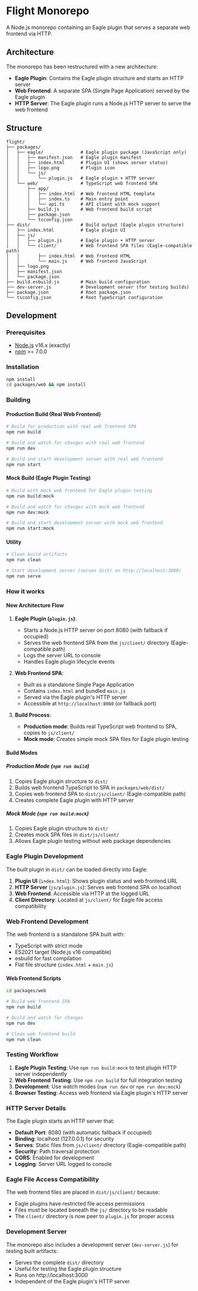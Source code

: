 # Flight Monorepo

A Node.js monorepo containing an Eagle plugin that serves a separate web frontend via HTTP.

## Architecture

The monorepo has been restructured with a new architecture:

- **Eagle Plugin**: Contains the Eagle plugin structure and starts an HTTP server
- **Web Frontend**: A separate SPA (Single Page Application) served by the Eagle plugin
- **HTTP Server**: The Eagle plugin runs a Node.js HTTP server to serve the web frontend

## Structure

```
flight/
├── packages/
│   ├── eagle/              # Eagle plugin package (JavaScript only)
│   │   ├── manifest.json   # Eagle plugin manifest
│   │   ├── index.html      # Plugin UI (shows server status)
│   │   ├── logo.png        # Plugin icon
│   │   └── js/
│   │       └── plugin.js   # Eagle plugin + HTTP server
│   └── web/                # TypeScript web frontend SPA
│       ├── app/
│       │   ├── index.html  # Web frontend HTML template
│       │   ├── index.ts    # Main entry point
│       │   └── api.ts      # API client with mock support
│       ├── build.js        # Web frontend build script
│       ├── package.json
│       └── tsconfig.json
├── dist/                   # Build output (Eagle plugin structure)
│   ├── index.html          # Eagle plugin UI
│   ├── js/
│   │   ├── plugin.js       # Eagle plugin + HTTP server
│   │   └── client/         # Web frontend SPA files (Eagle-compatible path)
│   │       ├── index.html  # Web frontend HTML
│   │       └── main.js     # Web frontend JavaScript
│   ├── logo.png
│   ├── manifest.json
│   └── package.json
├── build.esbuild.js        # Main build configuration
├── dev-server.js           # Development server (for testing builds)
├── package.json            # Root package.json
└── tsconfig.json           # Root TypeScript configuration
```

## Development

### Prerequisites

- [Node.js](https://nodejs.org/) v16.x (exactly)
- [npm](https://www.npmjs.com/) >= 7.0.0

### Installation

```bash
npm install
cd packages/web && npm install
```

### Building

#### Production Build (Real Web Frontend)
```bash
# Build for production with real web frontend SPA
npm run build

# Build and watch for changes with real web frontend
npm run dev

# Build and start development server with real web frontend
npm run start
```

#### Mock Build (Eagle Plugin Testing)
```bash
# Build with mock web frontend for Eagle plugin testing
npm run build:mock

# Build and watch for changes with mock web frontend
npm run dev:mock

# Build and start development server with mock web frontend
npm run start:mock
```

#### Utility
```bash
# Clean build artifacts
npm run clean

# Start development server (serves dist/ on http://localhost:3000)
npm run serve
```

### How it works

#### New Architecture Flow

1. **Eagle Plugin (`plugin.js`)**:
   - Starts a Node.js HTTP server on port 8080 (with fallback if occupied)
   - Serves the web frontend SPA from the `js/client/` directory (Eagle-compatible path)
   - Logs the server URL to console
   - Handles Eagle plugin lifecycle events

2. **Web Frontend SPA**:
   - Built as a standalone Single Page Application
   - Contains `index.html` and bundled `main.js`
   - Served via the Eagle plugin's HTTP server
   - Accessible at `http://localhost:8080` (or fallback port)

3. **Build Process**:
   - **Production mode**: Builds real TypeScript web frontend to SPA, copies to `js/client/`
   - **Mock mode**: Creates simple mock SPA files for Eagle plugin testing

#### Build Modes

##### Production Mode (`npm run build`)
1. Copies Eagle plugin structure to `dist/`
2. Builds web frontend TypeScript to SPA in `packages/web/dist/`
3. Copies web frontend SPA to `dist/js/client/` (Eagle-compatible path)
4. Creates complete Eagle plugin with HTTP server

##### Mock Mode (`npm run build:mock`)
1. Copies Eagle plugin structure to `dist/`
2. Creates mock SPA files in `dist/js/client/`
3. Allows Eagle plugin testing without web package dependencies

### Eagle Plugin Development

The built plugin in `dist/` can be loaded directly into Eagle:

1. **Plugin UI** (`index.html`): Shows plugin status and web frontend URL
2. **HTTP Server** (`js/plugin.js`): Serves web frontend SPA on localhost
3. **Web Frontend**: Accessible via HTTP at the logged URL
4. **Client Directory**: Located at `js/client/` for Eagle file access compatibility

### Web Frontend Development

The web frontend is a standalone SPA built with:

- TypeScript with strict mode
- ES2021 target (Node.js v16 compatible)
- esbuild for fast compilation
- Flat file structure (`index.html` + `main.js`)

#### Web Frontend Scripts

```bash
cd packages/web

# Build web frontend SPA
npm run build

# Build and watch for changes
npm run dev

# Clean web frontend build
npm run clean
```

### Testing Workflow

1. **Eagle Plugin Testing**: Use `npm run build:mock` to test plugin HTTP server independently
2. **Web Frontend Testing**: Use `npm run build` for full integration testing
3. **Development**: Use watch modes (`npm run dev` or `npm run dev:mock`)
4. **Browser Testing**: Access web frontend via Eagle plugin's HTTP server

### HTTP Server Details

The Eagle plugin starts an HTTP server that:

- **Default Port**: 8080 (with automatic fallback if occupied)
- **Binding**: localhost (127.0.0.1) for security
- **Serves**: Static files from `js/client/` directory (Eagle-compatible path)
- **Security**: Path traversal protection
- **CORS**: Enabled for development
- **Logging**: Server URL logged to console

### Eagle File Access Compatibility

The web frontend files are placed in `dist/js/client/` because:

- Eagle plugins have restricted file access permissions
- Files must be located beneath the `js/` directory to be readable
- The `client/` directory is now peer to `plugin.js` for proper access

### Development Server

The monorepo also includes a development server (`dev-server.js`) for testing built artifacts:

- Serves the complete `dist/` directory
- Useful for testing the Eagle plugin structure
- Runs on http://localhost:3000
- Independent of the Eagle plugin's HTTP server
